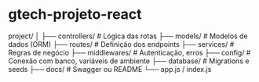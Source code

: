 # gtech-projeto-react

project/
│
├── controllers/      # Lógica das rotas
├── models/           # Modelos de dados (ORM)
├── routes/           # Definição dos endpoints
├── services/         # Regras de negócio
├── middlewares/      # Autenticação, erros
├── config/           # Conexão com banco, variáveis de ambiente
├── database/         # Migrations e seeds
├── docs/             # Swagger ou README
└── app.js / index.js
